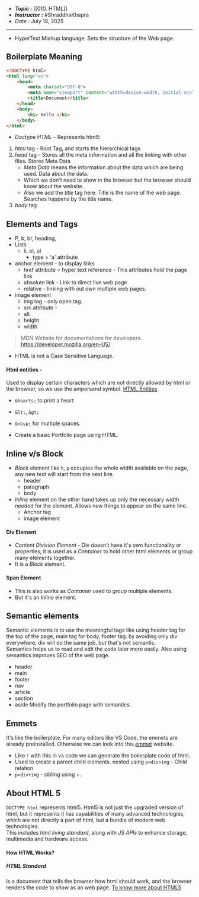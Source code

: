 - ***Topic :*** [[010. HTML]]
- ***Instructor :***  #ShraddhaKhapra 
- *Date :* July 18, 2025
<hr>

- HyperText Markup language.
	Sets the structure of the Web page.
## Boilerplate Meaning
```HTML
<!DOCTYPE html>
<html lang="en">
	<head>
		<meta charset="UTF-8">
		<meta name="viewport" content="width=device-width, initial-scale=1.0">
		<title>Document</title>
	</head>
	<body>
		<h1> Hello </h1>
	</body>
</html>
```

- *Doctype HTML* - Represents html5
1. *html* tag - Root Tag, and starts the hierarchical tags
2. *head* tag - Stores all the meta information and all the linking with other files. Stores Meta Data
	- *Meta Data* means the information about the data which are being used. Data about the data.
	- Which we don't need to show in the browser but the browser should know about the website.
	- Also we add the *title* tag here. Title is the name of the web page. Searches happens by the title name.
3. *body* tag
## Elements and Tags
- P, b, br, heading, 
- Lists
	- li, ol, ul
		- type = 'a' attribute
- anchor element - to display links
	- href attribute = hyper text reference - This attributes hold the page link
	- absolute link - Link to direct live web page
	- relative - linking with out own multiple web pages. 
- image element
	- img tag - only open tag.
	- src attribute - 
	- alt
	- height
	- width 
> MDN Website for documentations for developers. https://developer.mozilla.org/en-US/
- HTML is not a Case Sensitive Language.
#### Html entities - 
Used to display certain characters which are not directly allowed by html or the browser, so we use the ampersand symbol. [HTML Entities](https://html.spec.whatwg.org/multipage/named-characters.html#named-character-references)
- `&hearts;` to print a heart
- `&lt;`, `&gt;`
- `&nbsp;` for multiple spaces.

- Create a basic Portfolio page using HTML.
## Inline v/s Block 
- *Block* element like `h`, `p` occupies the whole width available on the page, any new text will start from the next line.
	- header
	- paragraph
	- body
- *Inline* element on the other hand takes up only the necessary width needed for the element. Allows new things to appear on the same line.
	- Anchor tag
	- image element
#### Div Element
- *Content Division Element* - Div doesn't have it's own functionality or properties, it is used as a *Container* to hold other html elements or group many elements together.
- It is a *Block* element.
#### Span Element
- This is also works as *Container* used to *group* multiple elements.
- But it's an *Inline* element.

## Semantic elements
Semantic elements is to use the meaningful tags like using header tag for the top of the page, main tag for body, footer tag. by avoiding only div everywhere, div will do the same job, but that's not semantic. <br>
Semantics helps us to read and edit the code later more easily. Also using semantics improves SEO of the web page.
- header
- main
- footer
- nav
- article
- section
- aside
Modify the portfolio page with semantics.
## Emmets
It's like the boilerplate. For many editors like VS Code, the emmets are already preinstalled. Otherwise we can look into this [emmet](https://emmet.io) website.
- Like `!` with this in vs code we can generate the boilerplate code of html.
- Used to create a parent child elements. nested using `p>div>img` - Child relation
- `p>div+img` - sibling using +.
## About HTML 5
`DOCTYPE html` represents html5. Html5 is not just the upgraded version of html, but it represents it has capabilities of many advanced technologies, which are not directly a part of html, but a bundle of modern web technologies. <br>
This includes *html living standard*, along with *JS APIs* to enhance storage, multimedia and hardware access.

#### How HTML Works?
##### HTML Standard
Is a document that tells the browser how html should work, and the browser renders the code to show as an web page. [To know more about HTML5](https://blog.hubspot.com/blog/tabid/6307/bid/5847/a-marketer-s-guide-to-html5.aspx)

